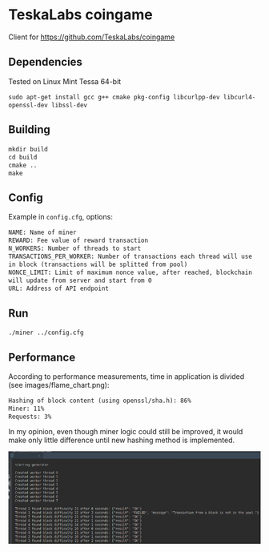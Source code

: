 # TeskaLabs coingame

Client for https://github.com/TeskaLabs/coingame

## Dependencies

Tested on Linux Mint Tessa 64-bit

```
sudo apt-get install gcc g++ cmake pkg-config libcurlpp-dev libcurl4-openssl-dev libssl-dev
```

## Building

```
mkdir build
cd build
cmake ..
make
```

## Config

Example in `config.cfg`, options:

```
NAME: Name of miner
REWARD: Fee value of reward transaction
N_WORKERS: Number of threads to start
TRANSACTIONS_PER_WORKER: Number of transactions each thread will use in block (transactions will be splitted from pool)
NONCE_LIMIT: Limit of maximum nonce value, after reached, blockchain will update from server and start from 0
URL: Address of API endpoint
```

## Run

```
./miner ../config.cfg
```

## Performance

According to performance measurements, time in application is divided (see images/flame_chart.png):

```
Hashing of block content (using openssl/sha.h): 86%
Miner: 11%
Requests: 3%
```

In my opinion, even though miner logic could still be improved, it would make only little difference until new hashing method is implemented.

![Performance example](https://github.com/kongzii/coingame-miner/blob/master/images/performance.png "Performance example")